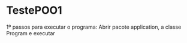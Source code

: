 # TestePOO1

1º passos para executar o programa: Abrir pacote application, a classe Program e executar
